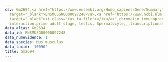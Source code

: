 ```yaml
---
csv: Gm2694,<a href="https://www.ensembl.org/Homo_sapiens/Gene/Summary?db=core;g=ENSMUSG00000097248"
  target="_blank">ENSMUSG00000097248</a>,<a href="https://www.ncbi.nlm.nih.gov/pubmed/25450459"
  target="_blank"><i class="fas fa-file"></i></a>",chromatin immunoprecipitation assay,direct
  interaction,prime adult stage, testis, Spermatocyte,,,transcriptional regulation,
data_alias: Gm2694
data_id: ENSMUSG00000097248
data_numevidence: 1
data_species: Mus musculus
data_taxid: '10090'
title: Gm2694
---
```

